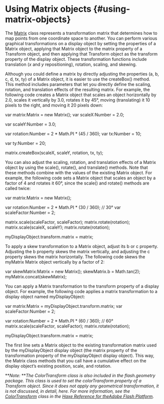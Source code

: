 # Using Matrix objects {#using-matrix-objects}

The [Matrix](http://help.adobe.com/en_US/FlashPlatform/reference/Haxe/3/flash/geom/Matrix.html) class represents a transformation matrix that determines how to map points from one coordinate space to another. You can perform various graphical transformations on a display object by setting the properties of a Matrix object, applying that Matrix object to the matrix property of a Transform object, and then applying that Transform object as the transform property of the display object. These transformation functions include translation (_x_ and _y_ repositioning), rotation, scaling, and skewing.

Although you could define a matrix by directly adjusting the properties (a, b, c, d, tx, ty) of a Matrix object, it is easier to use the createBox() method. This method includes parameters that let you directly define the scaling, rotation, and translation effects of the resulting matrix. For example, the following code creates a Matrix object that scales an object horizontally by 2.0, scales it vertically by 3.0, rotates it by 45°, moving (translating) it 10 pixels to the right, and moving it 20 pixels down:

var matrix:Matrix = new Matrix(); var scaleX:Number = 2.0;

var scaleY:Number = 3.0;

var rotation:Number = 2 * Math.PI * (45 / 360); var tx:Number = 10;

var ty:Number = 20;

matrix.createBox(scaleX, scaleY, rotation, tx, ty);

You can also adjust the scaling, rotation, and translation effects of a Matrix object by using the scale(), rotate(), and translate() methods. Note that these methods combine with the values of the existing Matrix object. For example, the following code sets a Matrix object that scales an object by a factor of 4 and rotates it 60°, since the scale() and rotate() methods are called twice:

var matrix:Matrix = new Matrix();

var rotation:Number = 2 * Math.PI * (30 / 360); // 30° var scaleFactor:Number = 2;

matrix.scale(scaleFactor, scaleFactor); matrix.rotate(rotation); matrix.scale(scaleX, scaleY); matrix.rotate(rotation);

myDisplayObject.transform.matrix = matrix;

To apply a skew transformation to a Matrix object, adjust its b or c property. Adjusting the b property skews the matrix vertically, and adjusting the c property skews the matrix horizontally. The following code skews the myMatrix Matrix object vertically by a factor of 2:

var skewMatrix:Matrix = new Matrix(); skewMatrix.b = Math.tan(2); myMatrix.concat(skewMatrix);

You can apply a Matrix transformation to the transform property of a display object. For example, the following code applies a matrix transformation to a display object named myDisplayObject:

var matrix:Matrix = myDisplayObject.transform.matrix; var scaleFactor:Number = 2;

var rotation:Number = 2 * Math.PI * (60 / 360); // 60° matrix.scale(scaleFactor, scaleFactor); matrix.rotate(rotation);

myDisplayObject.transform.matrix = matrix;

The first line sets a Matrix object to the existing transformation matrix used by the myDisplayObject display object (the matrix property of the transformation property of the myDisplayObject display object). This way, the Matrix class methods that you call have a cumulative effect on the display object’s existing position, scale, and rotation.

**_Note:_ **_The ColorTransform class is also included in the flash.geometry package. This class is used to set the colorTransform property of a Transform object. Since it does not apply any geometrical transformation, it is not discussed, in detail, here. For more information, see the_ [_ColorTransform_](http://help.adobe.com/en_US/FlashPlatform/reference/Haxe/3/flash/geom/ColorTransform.html) _class in the_ [_Haxe Reference for the_](http://help.adobe.com/en_US/FlashPlatform/reference/Haxe/3/flash/geom/ColorTransform.html)[_Adobe Flash Platform_](http://help.adobe.com/en_US/FlashPlatform/reference/Haxe/3/flash/geom/ColorTransform.html)_._